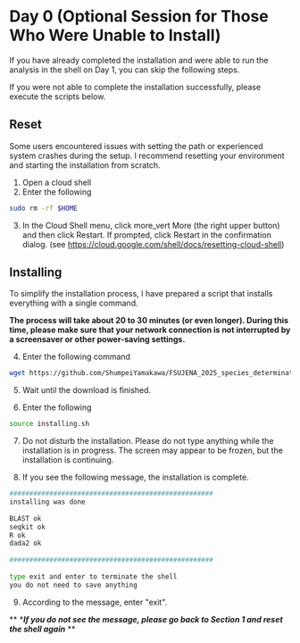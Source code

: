 # Day 0 (Optional Session for Those Who Were Unable to Install)

If you have already completed the installation and were able to run the analysis in the shell on Day 1, you can skip the following steps.

If you were not able to complete the installation successfully, please execute the scripts below.

## Reset

Some users encountered issues with setting the path or experienced system crashes during the setup. I recommend resetting your environment and starting the installation from scratch. 

1. Open a cloud shell
2. Enter the following

```bash
sudo rm -rf $HOME
```

3. In the Cloud Shell menu, click more_vert More (the right upper button) and then click Restart. If prompted, click Restart in the confirmation dialog. (see https://cloud.google.com/shell/docs/resetting-cloud-shell)


## Installing

To simplify the installation process, I have prepared a script that installs everything with a single command.

**The process will take about 20 to 30 minutes (or even longer). During this time, please make sure that your network connection is not interrupted by a screensaver or other power-saving settings.**

4. Enter the following command

```bash
wget https://github.com/ShumpeiYamakawa/FSUJENA_2025_species_determination/raw/refs/heads/main/installing.sh
```

5. Wait until the download is finished.

6. Enter the following

```bash
source installing.sh
```

7. Do not disturb the installation. Please do not type anything while the installation is in progress. The screen may appear to be frozen, but the installation is continuing.

8. If you see the following message, the installation is complete.

```bash
###################################################
installing was done
 
BLAST ok
seqkit ok
R ok
dada2 ok
 
###################################################
 
type exit and enter to terminate the shell
you do not need to save anything
```

9. According to the message, enter "exit".

** ******If you do not see the message, please go back to Section 1 and reset the shell again***** **








